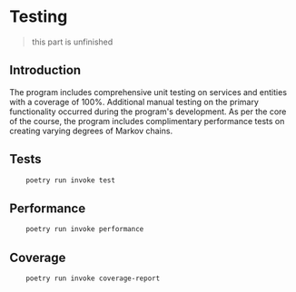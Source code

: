 # Testing

> this part is unfinished

## Introduction

The program includes comprehensive unit testing on services and entities with a coverage of 100%. Additional manual testing on the primary functionality occurred during the program's development. As per the core of the course, the program includes complimentary performance tests on creating varying degrees of Markov chains.

## Tests
```bash
    poetry run invoke test
```

## Performance
```bash
    poetry run invoke performance
```

## Coverage
```bash
    poetry run invoke coverage-report
````